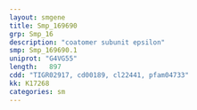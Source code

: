 ```yaml
---
layout: smgene
title: Smp_169690
grp: Smp_16
description: "coatomer subunit epsilon"
smp: Smp_169690.1
uniprot: "G4VG55"
length:   897
cdd: "TIGR02917, cd00189, cl22441, pfam04733"
kk: K17268
categories: sm
---
```

